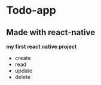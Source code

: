 # Todo-app

## Made with react-native

**my first react native project**

- create
- read
- update
- delete
